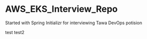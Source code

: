 # AWS_EKS_Interview_Repo

Started with Spring Initializr for interviewing Tawa DevOps potision

test
test2
